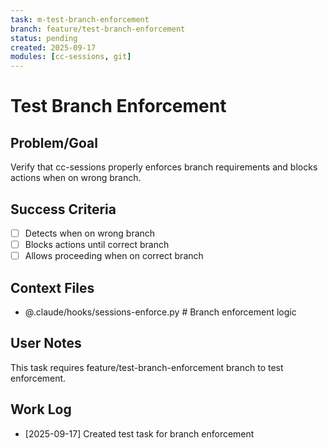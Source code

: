 ```yaml
---
task: m-test-branch-enforcement
branch: feature/test-branch-enforcement
status: pending
created: 2025-09-17
modules: [cc-sessions, git]
---
```


# Test Branch Enforcement

## Problem/Goal
Verify that cc-sessions properly enforces branch requirements and blocks actions when on wrong branch.

## Success Criteria
- [ ] Detects when on wrong branch
- [ ] Blocks actions until correct branch
- [ ] Allows proceeding when on correct branch

## Context Files
- @.claude/hooks/sessions-enforce.py  # Branch enforcement logic

## User Notes
This task requires feature/test-branch-enforcement branch to test enforcement.

## Work Log
- [2025-09-17] Created test task for branch enforcement